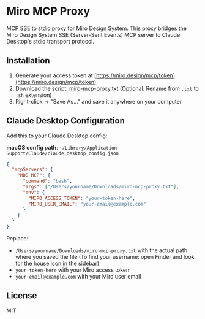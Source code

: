 # Miro MCP Proxy

MCP SSE to stdio proxy for Miro Design System. This proxy bridges the Miro Design System SSE (Server-Sent Events) MCP server to Claude Desktop's stdio transport protocol.

## Installation

1. Generate your access token at [https://miro.design/mcp/token](https://miro.design/mcp/token)
2. Download the script: [miro-mcp-proxy.txt](https://raw.githubusercontent.com/mirowolff/miro-mcp-proxy/main/miro-mcp-proxy) (Optional: Rename from `.txt` to `.sh` extension)
3. Right-click → "Save As..." and save it anywhere on your computer

## Claude Desktop Configuration

Add this to your Claude Desktop config:

**macOS config path**: `~/Library/Application Support/Claude/claude_desktop_config.json`

```json
{
  "mcpServers": {
    "MDS MCP": {
      "command": "bash",
      "args": ["/Users/yourname/Downloads/miro-mcp-proxy.txt"],
      "env": {
        "MIRO_ACCESS_TOKEN": "your-token-here",
        "MIRO_USER_EMAIL": "your-email@example.com"
      }
    }
  }
}
```

Replace:
- `/Users/yourname/Downloads/miro-mcp-proxy.txt` with the actual path where you saved the file (To find your username: open Finder and look for the house icon in the sidebar)
- `your-token-here` with your Miro access token
- `your-email@example.com` with your Miro user email

## License

MIT
